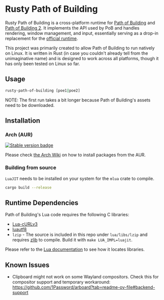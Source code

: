# Rusty Path of Building

Rusty Path of Building is a cross-platform runtime for [Path of Building](https://github.com/PathOfBuildingCommunity/PathOfBuilding) and [Path of Building 2](https://github.com/PathOfBuildingCommunity/PathOfBuilding-PoE2). It implements the API used by PoB and handles rendering, window management, and input, essentially serving as a drop-in replacement for the [official runtime](https://github.com/PathOfBuildingCommunity/PathOfBuilding-SimpleGraphic).

This project was primarily created to allow Path of Building to run natively on Linux. It is written in Rust (in case you couldn't already tell from the unimaginative name) and is designed to work across all platforms, though it has only been tested on Linux so far.

## Usage

```bash
rusty-path-of-building [poe1|poe2]
```

NOTE: The first run takes a bit longer because Path of Building's assets need to be downloaded.

## Installation

### Arch (AUR)

[![Stable version badge](https://img.shields.io/aur/version/rusty-path-of-building?style=flat&label=rusty-path-of-building)](https://aur.archlinux.org/packages/rusty-path-of-building)

Please check [the Arch Wiki](https://wiki.archlinux.org/title/Arch_User_Repository) on how to install packages from the AUR.

### Building from source

`LuaJIT` needs to be installed on your system for the `mlua` crate to compile.

```bash
cargo build --release
```

## Runtime Dependencies

Path of Building's Lua code requires the following C libraries:

- [Lua-cURLv3](https://github.com/Lua-cURL/Lua-cURLv3)
- [luautf8](https://github.com/starwing/luautf8)
- `lzip` - The source is included in this repo under `lua/libs/lzip` and requires [zlib](https://www.zlib.net/) to compile. Build it with `make LUA_IMPL=luajit`.

Please refer to the [Lua documentation](https://www.lua.org/manual/5.1/manual.html#pdf-package.cpath) to see how it locates libraries.

## Known Issues

- Clipboard might not work on some Wayland compositors. Check this for compositor support and temporary workaround: https://github.com/1Password/arboard?tab=readme-ov-file#backend-support

